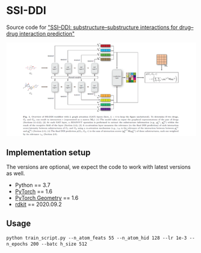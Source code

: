 # SSI-DDI
Source code for ["SSI–DDI: substructure–substructure interactions for drug–drug interaction prediction"]( https://doi.org/10.1093/bib/bbab133) 
   
![Overview of SSI-DDI framework](Framework.png)  

 ## Implementation setup
The versions are optional, we expect the code to work with latest versions as well.
* Python == 3.7
* [PyTorch](https://pytorch.org/) == 1.6
* [PyTorch Geometry](https://pytorch-geometric.readthedocs.io/) == 1.6
* [rdkit](https://www.rdkit.org/) == 2020.09.2

## Usage
    python train_script.py --n_atom_feats 55 --n_atom_hid 128 --lr 1e-3 --n_epochs 200 --batc h_size 512